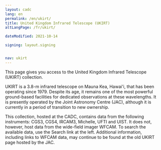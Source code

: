```yaml
---
layout: cadc
lang: en
permalink: /en/ukirt/
title: United Kingdom Infrared Telescope (UKIRT)
altLangPage: /fr/ukirt/

dateModified: 2021-10-14

signing: layout.signing


nav: ukirt
---
```


<p>
  This page gives you access to the United Kingdom Infrared Telescope
  (UKIRT) collection.
</p>

<p>
  UKIRT is a 3.8-m infrared telescope on Mauna Kea, Hawai'i, that has
  been operating since 1979. Despite its age, it remains one of the
  most powerful ground-based facilities for dedicated observations at
  these wavelengths. It is presently operated by the Joint Astronomy
  Centre (JAC), although it is currently in a period of transition to
  new ownership.
</p>

<p>
  This collection, hosted at the CADC, contains data from the
  following instruments: CGS3, CGS4, IRCAM3, Michelle, UFTI and
  UIST. It does not, however, host data from the wide-field imager
  WFCAM. To search the available data, use the Search link at the
  left. Additional information, including links to WFCAM data, may
  continue to be found at the old UKIRT page hosted by the JAC.
</p>
